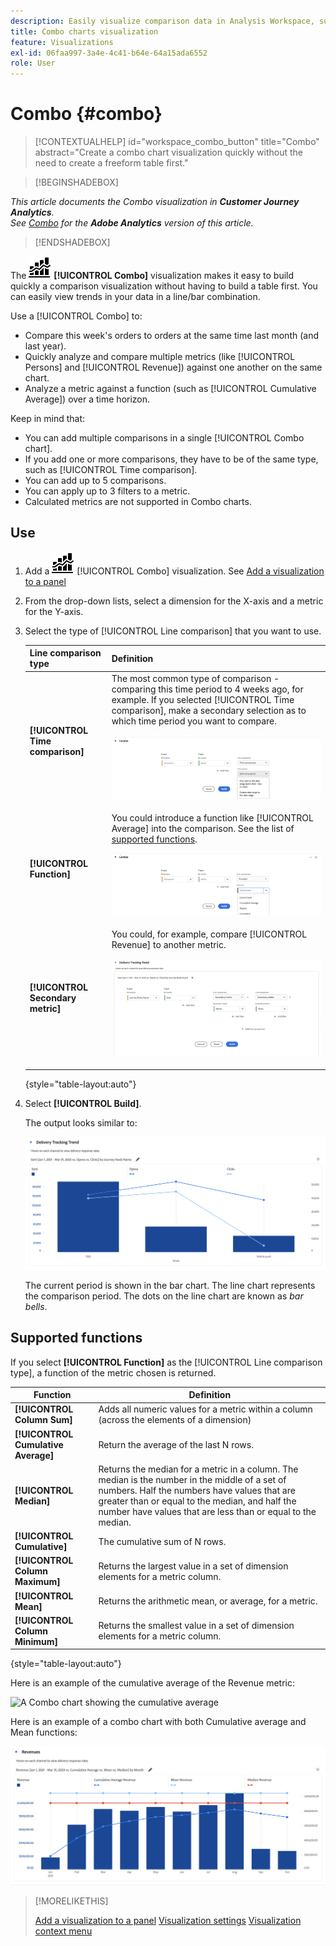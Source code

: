 ```yaml
---
description: Easily visualize comparison data in Analysis Workspace, such as building comparisons to last month, last year, and so on.
title: Combo charts visualization
feature: Visualizations
exl-id: 06faa997-3a4e-4c41-b64e-64a15ada6552
role: User
---
```

# Combo {#combo}

<!-- markdownlint-disable MD034 -->

>[!CONTEXTUALHELP]
>id="workspace_combo_button"
>title="Combo"
>abstract="Create a combo chart visualization quickly without the need to create a freeform table first."

<!-- markdownlint-enable MD034 -->


>[!BEGINSHADEBOX]

*This article documents the Combo visualization in **Customer Journey Analytics**.<br/>See [Combo](https://experienceleague.adobe.com/en/docs/analytics/analyze/analysis-workspace/visualizations/combo-charts) for the **Adobe Analytics** version of this article.*

>[!ENDSHADEBOX]


The ![Comment](/help/assets/icons/ComboChart.svg) **[!UICONTROL Combo]** visualization makes it easy to build quickly a comparison visualization without having to build a table first. You can easily view trends in your data in a line/bar combination.

Use a [!UICONTROL Combo] to:

* Compare this week's orders to orders at the same time last month (and last year).
* Quickly analyze and compare multiple metrics (like [!UICONTROL Persons] and [!UICONTROL Revenue]) against one another on the same chart.
* Analyze a metric against a function (such as [!UICONTROL Cumulative Average]) over a time horizon.

Keep in mind that:

* You can add multiple comparisons in a single [!UICONTROL Combo chart].
* If you add one or more comparisons, they have to be of the same type, such as [!UICONTROL Time comparison].
* You can add up to 5 comparisons.
* You can apply up to 3 filters to a metric.
* Calculated metrics are not supported in Combo charts.

## Use

1. Add a ![Comment](/help/assets/icons/ComboChart.svg) [!UICONTROL Combo] visualization. See [Add a visualization to a panel](freeform-analysis-visualizations.md#add-visualizations-to-a-panel)

1. From the drop-down lists, select a dimension for the X-axis and a metric for the Y-axis.

1. Select the type of [!UICONTROL Line comparison] that you want to use.

   | Line comparison type | Definition |
   | --- | --- |
   | **[!UICONTROL Time comparison]** | The most common type of comparison - comparing this time period to 4 weeks ago, for example. If you selected [!UICONTROL Time comparison], make a secondary selection as to which time period you want to compare.<p>![LIne comparison with Time period selected and the secondary selection field for Time period.](assets/combo-time-period.png) |
   | **[!UICONTROL Function]** | You could introduce a function like [!UICONTROL Average] into the comparison. See the list of [supported functions](#supported-functions).<p>![LIne comparison drop-down menu showing Functions selected and a list of available supported functions.](assets/combo-functions.png) |
   | **[!UICONTROL Secondary metric]** | You could, for example, compare [!UICONTROL Revenue] to another metric.<p>![A Combo chart comparing two metrics.](assets/combo-2metrics-settings.png) |

   {style="table-layout:auto"}

1. Select **[!UICONTROL Build]**.

   The output looks similar to:

   ![A Combo chart showing the current period in a bar chart and comparison period in the line chart ](assets/combo-output.png)

   The current period is shown in the bar chart. The line chart represents the comparison period. The dots on the line chart are known as *bar bells*.

## Supported functions

If you select **[!UICONTROL Function]** as the [!UICONTROL Line comparison type], a function of the metric chosen is returned.

| Function | Definition |
| --- | --- |
| **[!UICONTROL Column Sum]** | Adds all numeric values for a metric within a column (across the elements of a dimension) |
| **[!UICONTROL Cumulative Average]** | Return the average of the last N rows. |
| **[!UICONTROL Median]** | Returns the median for a metric in a column. The median is the number in the middle of a set of numbers. Half the numbers have values that are greater than or equal to the median, and half the number have values that are less than or equal to the median. |
| **[!UICONTROL Cumulative]** | The cumulative sum of N rows.  |
| **[!UICONTROL Column Maximum]** | Returns the largest value in a set of dimension elements for a metric column. |
| **[!UICONTROL Mean]** | Returns the arithmetic mean, or average, for a metric. |
| **[!UICONTROL Column Minimum]** | Returns the smallest value in a set of dimension elements for a metric column. |

{style="table-layout:auto"}

Here is an example of the cumulative average of the Revenue metric:

![A Combo chart showing the cumulative average](assets/combo-cumul-avg.png)

Here is an example of a combo chart with both Cumulative average and Mean functions:

![A Combo chart showing both cumulative avrage and mean functions.](assets/combo-three-functions.png)

>[!MORELIKETHIS]
>
>[Add a visualization to a panel](/help/analysis-workspace/visualizations/freeform-analysis-visualizations.md#add-visualizations-to-a-panel)
>[Visualization settings](/help/analysis-workspace/visualizations/freeform-analysis-visualizations.md#settings)
>[Visualization context menu](/help/analysis-workspace/visualizations/freeform-analysis-visualizations.md#context-menu)
>